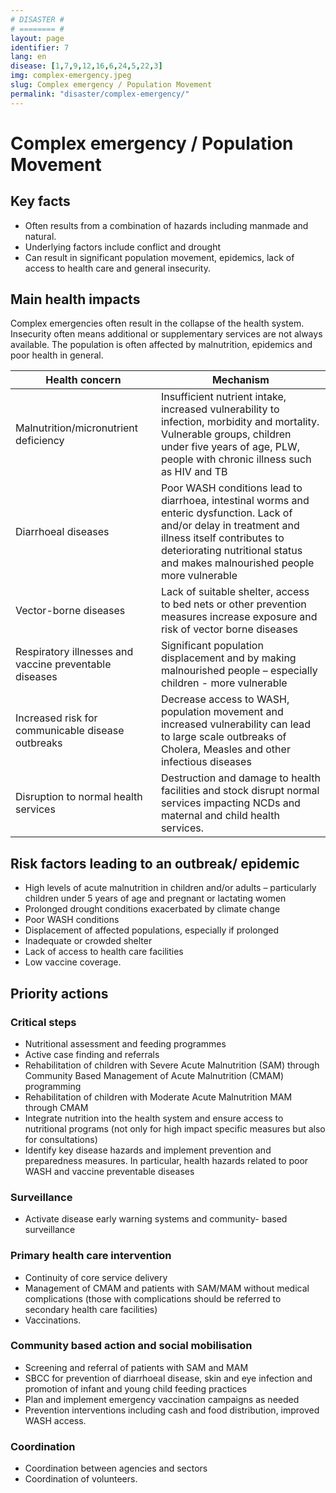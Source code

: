 ```yaml
---
# DISASTER #
# ======== #
layout: page
identifier: 7
lang: en
disease: [1,7,9,12,16,6,24,5,22,3]
img: complex-emergency.jpeg
slug: Complex emergency / Population Movement
permalink: "disaster/complex-emergency/"
---
```


# Complex emergency / Population Movement

## Key facts

- Often results from a combination of hazards including manmade and natural.
- Underlying factors include conflict and drought
- Can result in significant population movement, epidemics, lack of access to health care and general insecurity.

## Main health impacts 

Complex emergencies often result in the collapse of the health system.  Insecurity often means additional or supplementary services are not always available.  The population is often affected by malnutrition, epidemics and poor health in general.

Health concern | Mechanism
--- | ---
Malnutrition/micronutrient deficiency | Insufficient nutrient intake, increased vulnerability to infection, morbidity and mortality. Vulnerable groups, children under five years of age, PLW, people with chronic illness such as HIV and TB 
Diarrhoeal diseases | Poor WASH conditions lead to diarrhoea, intestinal worms and enteric dysfunction. Lack of and/or delay in treatment and illness itself contributes to deteriorating nutritional status and makes malnourished people more vulnerable
Vector-borne diseases | Lack of suitable shelter, access to bed nets or other prevention measures increase exposure and risk of vector borne diseases
Respiratory illnesses and vaccine preventable diseases | Significant population displacement and by making malnourished people – especially children - more vulnerable
Increased risk for communicable disease outbreaks | Decrease access to WASH, population movement and increased vulnerability can lead to large scale outbreaks of Cholera, Measles and other infectious diseases
Disruption to normal health services | Destruction and damage to health facilities and stock disrupt normal services impacting NCDs and maternal and child health services.

## Risk factors leading to an outbreak/ epidemic 

- High levels of acute malnutrition in children and/or adults – particularly children under 5 years of age and pregnant or lactating women 
- Prolonged drought conditions exacerbated by climate change 
- Poor WASH conditions
- Displacement of affected populations, especially if prolonged 
- Inadequate or crowded shelter 
- Lack of access to health care facilities  
- Low vaccine coverage.

<div class="hide profile2 profile3" markdown="1"> <!-- start ## Priority actions -->

## Priority actions

### Critical steps

- Nutritional assessment and feeding programmes
- Active case finding and referrals
- Rehabilitation of children with Severe Acute Malnutrition (SAM) through Community Based Management of Acute Malnutrition (CMAM) programming
- Rehabilitation of children with Moderate Acute Malnutrition MAM through CMAM 
- Integrate nutrition into the health system and ensure access to nutritional programs (not only for high impact specific measures but also for consultations)
- Identify key disease hazards and implement prevention and preparedness measures. In particular, health hazards related to poor WASH and vaccine preventable diseases

### Surveillance
	
- Activate disease early warning systems and community- based surveillance

### Primary health care intervention
	
- Continuity of core service delivery
- Management of CMAM and patients with SAM/MAM without medical complications (those with complications should be referred to secondary health care facilities) 
- Vaccinations.

### Community based action and social mobilisation
	
- Screening and referral of patients with SAM and MAM
- SBCC for prevention of diarrhoeal disease, skin and eye infection and promotion of infant and young child feeding practices
- Plan and implement emergency vaccination campaigns as needed
- Prevention interventions including cash and food distribution, improved WASH access.

### Coordination	

- Coordination between agencies and sectors
- Coordination of volunteers.

</div> <!-- end ## Priority actions -->